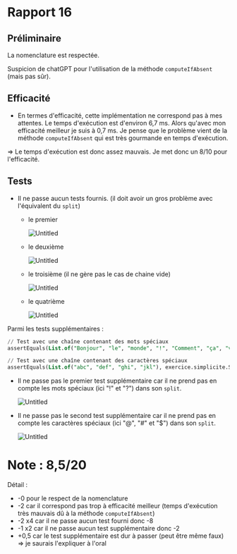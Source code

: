 # Rapport 16

## Préliminaire

La nomenclature est respectée.

Suspicion de chatGPT pour l'utilisation de la méthode `computeIfAbsent` (mais pas sûr).

## Efficacité

- En termes d'efficacité, cette implémentation ne correspond pas à mes attentes. Le temps d'exécution est d'environ 6,7 ms. Alors qu'avec mon efficacité meilleur je suis à 0,7 ms. Je pense que le problème vient de la méthode `computeIfAbsent` qui est très gourmande en temps d'exécution.

⇒ Le temps d'exécution est donc assez mauvais. Je met donc un 8/10 pour l'efficacité.

## Tests

- Il ne passe aucun tests fournis. (il doit avoir un gros problème avec l'équivalent du `split`)
    - le premier
        
        ![Untitled](Rapport%2016%201f900361b0d142e18a372bad6d7e85e9/Untitled.png)
        
    - le deuxième
        
        ![Untitled](Rapport%2016%201f900361b0d142e18a372bad6d7e85e9/Untitled%201.png)
        
    - le troisième (il ne gère pas le cas de chaine vide)
        
        ![Untitled](Rapport%2016%201f900361b0d142e18a372bad6d7e85e9/Untitled%202.png)
        
    - le quatrième
        
        ![Untitled](Rapport%2016%201f900361b0d142e18a372bad6d7e85e9/Untitled%203.png)
        

Parmi les tests supplémentaires :

```sql
// Test avec une chaîne contenant des mots spéciaux
assertEquals(List.of("Bonjour", "le", "monde", "!", "Comment", "ça", "va", "?"), exercice.simplicite.SimpliciteMeilleur.solution("Bonjour le monde! Comment ça va?", List.of("B", "l", "m", "C", "v")));

// Test avec une chaîne contenant des caractères spéciaux
assertEquals(List.of("abc", "def", "ghi", "jkl"), exercice.simplicite.SimpliciteMeilleur.solution("abc@def#ghi$jkl", List.of("a", "d", "g", "j")));
```

- Il ne passe pas le premier test supplémentaire car il ne prend pas en compte les mots spéciaux (ici "!" et "?") dans son `split`.
    
    ![Untitled](Rapport%2016%201f900361b0d142e18a372bad6d7e85e9/Untitled%204.png)
    
- Il ne passe pas le second test supplémentaire car il ne prend pas en compte les caractères spéciaux (ici "@", "#" et "$") dans son `split`.
    
    ![Untitled](Rapport%2016%201f900361b0d142e18a372bad6d7e85e9/Untitled%205.png)
    

# Note : 8,5/20

Détail :

- -0 pour le respect de la nomenclature
- -2 car il correspond pas trop à efficacité meilleur (temps d'exécution très mauvais dû à la méthode `computeIfAbsent`)
- -2 x4 car il ne passe aucun test fourni donc -8
- -1 x2 car il ne passe aucun test supplémentaire donc -2
- +0,5 car le test supplémentaire est dur à passer (peut être même faux) => je saurais l'expliquer à l'oral